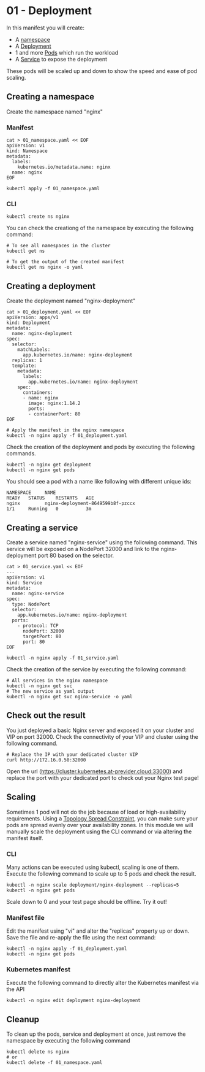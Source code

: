 # 01 - Deployment

In this manifest you will create:
- A [namespace](https://kubernetes.io/docs/concepts/overview/working-with-objects/namespaces/)
- A [Deployment](https://kubernetes.io/docs/concepts/workloads/controllers/deployment/)
- 1 and more [Pods](https://kubernetes.io/docs/concepts/workloads/pods/) which run the workload
- A [Service](https://kubernetes.io/docs/concepts/services-networking/service/) to expose the deployment

These pods will be scaled up and down to show the speed and ease of pod scaling.

## Creating a namespace

Create the namespace named "nginx"

### Manifest
```shell
cat > 01_namespace.yaml << EOF
apiVersion: v1
kind: Namespace
metadata:
  labels:
    kubernetes.io/metadata.name: nginx
  name: nginx
EOF
```
```shell
kubectl apply -f 01_namespace.yaml
```
### CLI
```shell
kubectl create ns nginx
```


You can check the creationg of the namespace by executing the following command:
```shell
# To see all namespaces in the cluster
kubectl get ns

# To get the output of the created manifest 
kubectl get ns nginx -o yaml
```

## Creating a deployment
Create the deployment named "nginx-deployment"

```shell
cat > 01_deployment.yaml << EOF
apiVersion: apps/v1
kind: Deployment
metadata:
  name: nginx-deployment
spec:
  selector:
    matchLabels:
      app.kubernetes.io/name: nginx-deployment
  replicas: 1
  template:
    metadata:
      labels:
        app.kubernetes.io/name: nginx-deployment
    spec:
      containers:
      - name: nginx
        image: nginx:1.14.2
        ports:
        - containerPort: 80
EOF
```
```shell
# Apply the manifest in the nginx namespace
kubectl -n nginx apply -f 01_deployment.yaml
```

Check the creation of the deployment and pods by executing the following commands.
```shell
kubectl -n nginx get deployment
kubectl -n nginx get pods
```

You should see a pod with a name like following with different unique ids:
```shell
NAMESPACE     NAME                                                            READY   STATUS    RESTARTS   AGE
nginx         nginx-deployment-8649599b8f-pzccx                               1/1     Running   0          3m
```

## Creating a service
Create a service named "nginx-service" using the following command.
This service will be exposed on a NodePort 32000 and link to the nginx-deployment port 80 based on the selector.

```shell
cat > 01_service.yaml << EOF
---
apiVersion: v1
kind: Service
metadata:
  name: nginx-service
spec:
  type: NodePort
  selector:
    app.kubernetes.io/name: nginx-deployment
  ports:
    - protocol: TCP
      nodePort: 32000
      targetPort: 80
      port: 80
EOF
```
```shell
kubectl -n nginx apply -f 01_service.yaml
```

Check the creation of the service by executing the following command:
```shell
# All services in the nginx namespace
kubectl -n nginx get svc
# The new service as yaml output
kubectl -n nginx get svc nginx-service -o yaml
```

## Check out the result
You just deployed a basic Nginx server and exposed it on your cluster and VIP on port 32000.
Check the connectivity of your VIP and cluster using the following command.
```shell
# Replace the IP with your dedicated cluster VIP
curl http://172.16.0.50:32000
```
Open the url (https://cluster.kubernetes.at-previder.cloud:33000) and replace the port with your dedicated port to check out your Nginx test page!

## Scaling
Sometimes 1 pod will not do the job because of load or high-availability requirements.
Using a [Topology Spread Constraint](https://kubernetes.io/docs/concepts/scheduling-eviction/topology-spread-constraints/), you can make sure your pods are spread evenly over your availability zones.
In this module we will manually scale the deployment using the CLI command or via altering the manifest itself.

### CLI
Many actions can be executed using kubectl, scaling is one of them.
Execute the following command to scale up to 5 pods and check the result.
```shell
kubectl -n nginx scale deployment/nginx-deployment --replicas=5
kubectl -n nginx get pods
```
Scale down to 0 and your test page should be offline. Try it out!

### Manifest file
Edit the manifest using "vi" and alter the "replicas" property up or down. Save the file and re-apply the file using the next command:
```shell
kubectl -n nginx apply -f 01_deployment.yaml
kubectl -n nginx get pods
```

### Kubernetes manifest
Execute the following command to directly alter the Kubernetes manifest via the API
```shell
kubectl -n nginx edit deployment nginx-deployment
```

## Cleanup
To clean up the pods, service and deployment at once, just remove the namespace by executing the following command

```shell
kubectl delete ns nginx
# or
kubectl delete -f 01_namespace.yaml
```
